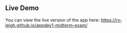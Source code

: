 ## Live Demo
You can view the live version of the app here:
https://ry-leigh.github.io/appdev1-midterm-exam/